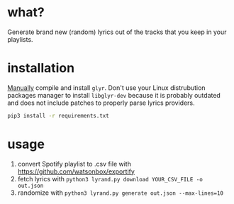 # what?

Generate brand new (random) lyrics out of the tracks that you keep in your playlists.

# installation

[Manually](https://github.com/sahib/glyr/wiki/Compiling) compile and install `glyr`.
Don't use your Linux distrubution packages manager to install `libglyr-dev` because it is probably
outdated and does not include patches to properly parse lyrics providers.

```bash
pip3 install -r requirements.txt
```

# usage

1. convert Spotify playlist to .csv file with https://github.com/watsonbox/exportify
2. fetch lyrics with `python3 lyrand.py download YOUR_CSV_FILE -o out.json`
3. randomize with `python3 lyrand.py generate out.json --max-lines=10`

